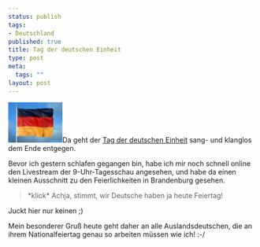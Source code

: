 ```yaml
--- 
status: publish
tags: 
- Deutschland
published: true
title: Tag der deutschen Einheit
type: post
meta: 
  tags: ""
layout: post
---
```

<img src="/media/wp/allgemein/FahneDeutschland.serendipityThumb.jpg" alt="Deutsche Flagge" class="alignright" />Da geht der <a href="http://de.wikipedia.org/wiki/Tag_der_deutschen_Einheit">Tag der deutschen Einheit</a> sang- und klanglos dem Ende entgegen.

Bevor ich gestern schlafen gegangen bin, habe ich mir noch schnell online den Livestream der 9-Uhr-Tagesschau angesehen, und habe da einen kleinen Ausschnitt zu den Feierlichkeiten in Brandenburg gesehen.

<blockquote>*klick* Achja, stimmt, wir Deutsche haben ja heute Feiertag!</blockquote>


Juckt hier nur keinen ;)

Mein besonderer Gruß heute geht daher an alle Auslandsdeutschen, die an ihrem Nationalfeiertag genau so arbeiten müssen wie ich! :-/
